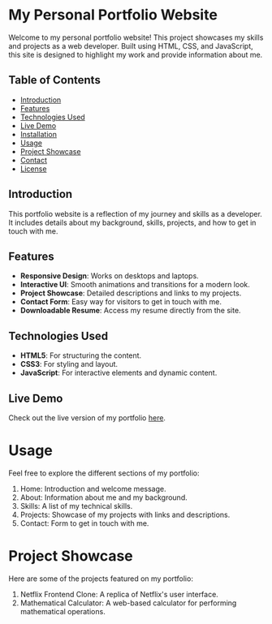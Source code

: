 # My Personal Portfolio Website

Welcome to my personal portfolio website! This project showcases my skills and projects as a web developer. Built using HTML, CSS, and JavaScript, this site is designed to highlight my work and provide information about me.

## Table of Contents

- [Introduction](#introduction)
- [Features](#features)
- [Technologies Used](#technologies-used)
- [Live Demo](#live-demo)
- [Installation](#installation)
- [Usage](#usage)
- [Project Showcase](#project-showcase)
- [Contact](#contact)
- [License](#license)

## Introduction

This portfolio website is a reflection of my journey and skills as a developer. It includes details about my background, skills, projects, and how to get in touch with me.

## Features

- **Responsive Design**: Works on desktops and laptops.
- **Interactive UI**: Smooth animations and transitions for a modern look.
- **Project Showcase**: Detailed descriptions and links to my projects.
- **Contact Form**: Easy way for visitors to get in touch with me.
- **Downloadable Resume**: Access my resume directly from the site.

## Technologies Used

- **HTML5**: For structuring the content.
- **CSS3**: For styling and layout.
- **JavaScript**: For interactive elements and dynamic content.

## Live Demo

Check out the live version of my portfolio [here](https://zeelpatel.online/).

# Usage
Feel free to explore the different sections of my portfolio:

1. Home: Introduction and welcome message.
2. About: Information about me and my background.
3. Skills: A list of my technical skills.
4. Projects: Showcase of my projects with links and descriptions.
5. Contact: Form to get in touch with me.

# Project Showcase
Here are some of the projects featured on my portfolio:

1. Netflix Frontend Clone: A replica of Netflix's user interface.
2. Mathematical Calculator: A web-based calculator for performing mathematical operations.
